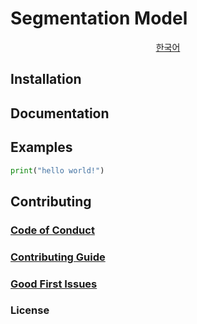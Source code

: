 # Segmentation Model

<p>
  <p align="center">
    <a href="/docs/README_KR.md">한국어</a>
  </p>
</p>

## Installation


## Documentation

## Examples

```python
print("hello world!")
```

## Contributing

### [Code of Conduct]()

### [Contributing Guide]()


### [Good First Issues]()

### License
